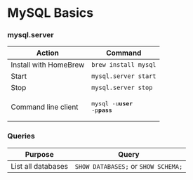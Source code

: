# MySQL Basics

### mysql.server
| Action | Command |
| ------ | ------- |
|Install with HomeBrew|`brew install mysql`|
|Start|`mysql.server start`|
|Stop|`mysql.server stop`|
|Command line client|<pre>mysql -u**user** -p**pass**</pre>|


### Queries

| Purpose | Query |
| ------ | ------- |
| List all databases | `SHOW DATABASES;` or `SHOW SCHEMA;`|

